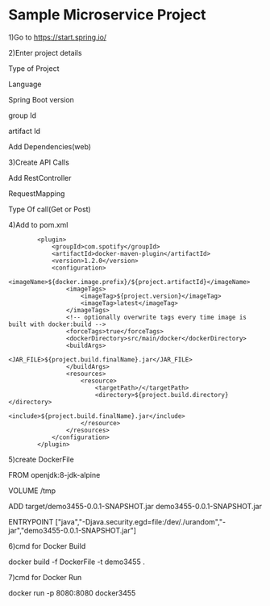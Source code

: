 # Sample Microservice Project

1)Go to https://start.spring.io/

2)Enter project details

  Type of Project
  
  Language
  
  Spring Boot version
  
  group Id
  
  artifact Id
  
  Add Dependencies(web)

3)Create API Calls

  Add RestController
  
  RequestMapping
  
  Type Of call(Get or Post)
  

4)Add to pom.xml

            <plugin>
                <groupId>com.spotify</groupId>
                <artifactId>docker-maven-plugin</artifactId>
                <version>1.2.0</version>
                <configuration>
                    <imageName>${docker.image.prefix}/${project.artifactId}</imageName>
                    <imageTags>
                        <imageTag>${project.version}</imageTag>
                        <imageTag>latest</imageTag>
                    </imageTags>
                    <!-- optionally overwrite tags every time image is built with docker:build -->
                    <forceTags>true</forceTags>
                    <dockerDirectory>src/main/docker</dockerDirectory>
                    <buildArgs>
                        <JAR_FILE>${project.build.finalName}.jar</JAR_FILE>
                    </buildArgs>
                    <resources>
                        <resource>
                            <targetPath>/</targetPath>
                            <directory>${project.build.directory}</directory>
                            <include>${project.build.finalName}.jar</include>
                        </resource>
                    </resources>
                </configuration>
            </plugin>
	
5)create DockerFile 

   FROM openjdk:8-jdk-alpine
   
   VOLUME /tmp
   
   ADD target/demo3455-0.0.1-SNAPSHOT.jar demo3455-0.0.1-SNAPSHOT.jar
   
   ENTRYPOINT ["java","-Djava.security.egd=file:/dev/./urandom","-jar","demo3455-0.0.1-SNAPSHOT.jar"]
	
6)cmd for Docker Build
			
   docker build -f DockerFile -t demo3455 .

7)cmd for Docker Run 

   docker run -p 8080:8080 docker3455